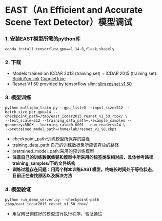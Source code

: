 # EAST（An Efficient and Accurate Scene Text Detector）模型调试
### 1. 安装EAST模型所需的python库
```
conda install tensorflow-gpu==1.14.0,flask,shapely
```
### 2. 下载
+ Models trained on ICDAR 2013 (training set) + ICDAR 2015 (training set): [BaiduYun link](http://pan.baidu.com/s/1jHWDrYQ) [GoogleDrive](https://drive.google.com/open?id=0B3APw5BZJ67ETHNPaU9xUkVoV0U)
+ Resnet V1 50 provided by tensorflow slim: [slim resnet v1 50](http://download.tensorflow.org/models/resnet_v1_50_2016_08_28.tar.gz)
### 3. 模型训练
```
python multigpu_train.py --gpu_list=0 --input_size=512 --batch_size_per_gpu=14 --checkpoint_path=/tmp/east_icdar2015_resnet_v1_50_rbox/ \
--text_scale=512 --training_data_path=./example_samples --geometry=RBOX --learning_rate=0.0001 --num_readers=24 \
--pretrained_model_path=/home/lab/resnet_v1_50.ckpt
```
+ checkpoint_path:训练模型所保存的路径
+ training_data_path:自己的训练数据集所应该存放的路径
+ pretrained_model_path:采用的预训练模型
+ **注意自己的训练数据集要和模型中所采用的标签类型相对应，具体参考路径training_samples/下的文件结构**
+ **训练过程存在问题：用两个样本训练EAST模型，终端长时间处于等待状态，目前正在查找原因以及解决方法**
### 4. 模型验证
```
python run_demo_server.py --checkpoint-path /tmp/east_icdar2015_resnet_v1_50_rbox/
```
+ 用官网已训练好的模型进行执行程序，验证通过
